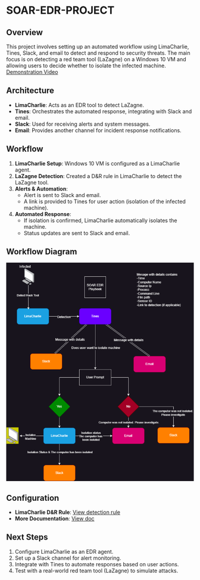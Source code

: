 # SOAR-EDR-PROJECT

## Overview
This project involves setting up an automated workflow using LimaCharlie, Tines, Slack, and email to detect and respond to security threats. The main focus is on detecting a red team tool (LaZagne) on a Windows 10 VM and allowing users to decide whether to isolate the infected machine.
<a href="https://youtu.be/zeyCrJxX-ws" target="_blank">Demonstration Video</a>

## Architecture
- **LimaCharlie**: Acts as an EDR tool to detect LaZagne.
- **Tines**: Orchestrates the automated response, integrating with Slack and email.
- **Slack**: Used for receiving alerts and system messages.
- **Email**: Provides another channel for incident response notifications.

## Workflow
1. **LimaCharlie Setup**: Windows 10 VM is configured as a LimaCharlie agent.
2. **LaZagne Detection**: Created a D&R rule in LimaCharlie to detect the LaZagne tool.
3. **Alerts & Automation**:
   - Alert is sent to Slack and email.
   - A link is provided to Tines for user action (isolation of the infected machine).
4. **Automated Response**:
   - If isolation is confirmed, LimaCharlie automatically isolates the machine.
   - Status updates are sent to Slack and email.

## Workflow Diagram
![SOAR EDR Diagram](SOAR-EDR.png)

## Configuration
- **LimaCharlie D&R Rule**: [View detection rule](rules)
- **More Documentation**: [View doc](Untitled.document(1).pdf)

## Next Steps
1. Configure LimaCharlie as an EDR agent.
2. Set up a Slack channel for alert monitoring.
3. Integrate with Tines to automate responses based on user actions.
4. Test with a real-world red team tool (LaZagne) to simulate attacks.
